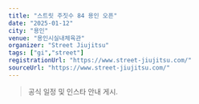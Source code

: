 ```yaml
---
title: "스트릿 주짓수 84 용인 오픈"
date: "2025-01-12"
city: "용인"
venue: "용인시실내체육관"
organizer: "Street Jiujitsu"
tags: ["gi","street"]
registrationUrl: "https://www.street-jiujitsu.com/"
sourceUrl: "https://www.street-jiujitsu.com/"
---
```


> 공식 일정 및 인스타 안내 게시.
